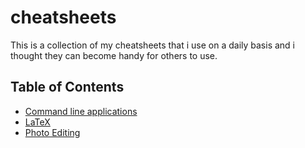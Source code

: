 # cheatsheets
This is a collection of my cheatsheets that i use on a daily basis and i
thought they can become handy for others to use.

## Table of Contents
- [Command line applications](./CLA/)
- [LaTeX](./LaTeX/)
- [Photo Editing](./PhotoEditing/)
